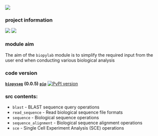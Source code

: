 ![](https://i.imgur.com/x1chlWl.png)

### **project information**
![](https://camo.githubusercontent.com/d38e6cc39779250a2835bf8ed3a72d10dbe3b05fa6527baa3f6f1e8e8bd056bf/68747470733a2f2f696d672e736869656c64732e696f2f62616467652f436f64652d507974686f6e2d696e666f726d6174696f6e616c3f7374796c653d666c6174266c6f676f3d707974686f6e266c6f676f436f6c6f723d776869746526636f6c6f723d326262633861) ![](https://badgen.net/badge/status/WIP/orange) 

### **module aim**
The aim of the <code>biopylab</code> module is to simplify the required input from the user end when conducting various biological analysis

### code version
**<code>[biopyseq](https://www.kaggle.com/datasets/shtrausslearning/biopylib)</code>** **(0.0.5)** **[<code>pip</code>](https://pypi.org/project/biopylib/)** [![PyPI version](https://badge.fury.io/py/biopylib.svg)](https://badge.fury.io/py/biopylib)

### **src** contents:
- <code>blast</code> - BLAST sequence query operations
- <code>read_sequence</code> - Read biological sequence file formats
- <code>sequence</code> - Biological sequence operations
- <code>sequence_alignment</code> - Biological sequence alignment operations
- <code>sce</code> - Single Cell Experiment Analysis (SCE) operations
